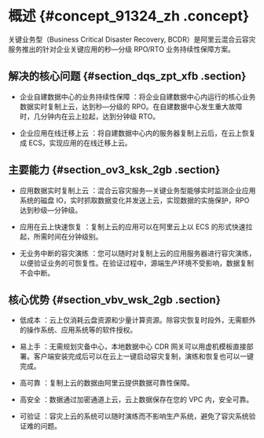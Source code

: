 # 概述 {#concept_91324_zh .concept}

关键业务型（Business Critical Disaster Recovery, BCDR）是阿里云混合云容灾服务推出的针对企业关键应用的秒—分级 RPO/RTO 业务持续性保障方案。

## 解决的核心问题 {#section_dqs_zpt_xfb .section}

-   企业自建数据中心的业务持续性保障 ：将企业自建数据中心内运行的核心业务数据实时复制上云，达到秒—分级的 RPO。在自建数据中心发生重大故障时，几分钟内在云上拉起，达到分钟级 RTO。

-   企业应用在线迁移上云 ：将自建数据中心内的服务器复制上云后，在云上恢复成 ECS，实现应用的在线迁移上云。


## 主要能力 {#section_ov3_ksk_2gb .section}

-   应用数据实时复制上云 ：混合云容灾服务—关键业务型能够实时监测企业应用系统的磁盘 IO，实时抓取数据变化并发送上云，实现数据的实施保护，RPO 达到秒级—分钟级。

-   应用在云上快速恢复 ：复制上云的应用可以在阿里云上以 ECS 的形式快速拉起，所需时间在分钟级别。

-   无业务中断的容灾演练 ：您可以随时对复制上云的应用服务器进行容灾演练，以便验证业务的可恢复性。在验证过程中，源端生产环境不受影响，数据复制不会中断。


## 核心优势 {#section_vbv_wsk_2gb .section}

-   低成本 ：云上仅消耗云盘资源和少量计算资源。除容灾恢复时段外，无需额外的操作系统、应用系统等的软件授权。

-   易上手 ：无需规划灾备中心，本地数据中心 CDR 网关可以用虚机模板直接部署。客户端安装完成后可以在云上一键启动容灾复制，演练和恢复也可以一键完成。

-   高可靠 ：复制上云的数据由阿里云提供数据可靠性保障。

-   高安全 ：数据通过加密通道上云，云上数据保存在您的 VPC 内，安全可靠。

-   可验证 ：容灾上云的系统可以随时演练而不影响生产系统，避免了容灾系统验证难的问题。


